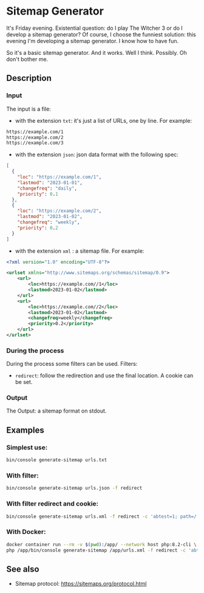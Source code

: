 # Sitemap Generator

It's Friday evening. Existential question: do I play The Witcher 3 or do I
develop a sitemap generator? Of course, I choose the funniest solution: this
evening I'm developing a sitemap generator. I know how to have fun.

So it's a basic sitemap generator. And it works. Well I think. Possibly. Oh
don't bother me.

## Description

### Input

The input is a file:

- with the extension `txt`: it's just a list of URLs, one by line. For example:

```txt
https://example.com/1
https://example.com/2
https://example.com/3
```

- with the extension `json`: json data format with the following spec:

```json
[
  {
    "loc": "https://example.com/1",
    "lastmod": "2023-01-01",
    "changefreq": "daily",
    "priority": 0.1
  },
  {
    "loc": "https://example.com/2",
    "lastmod": "2023-01-02",
    "changefreq": "weekly",
    "priority": 0.2
  }
]
```

- with the extension `xml` : a sitemap file. For example:

```xml 
<?xml version="1.0" encoding="UTF-8"?>

<urlset xmlns="http://www.sitemaps.org/schemas/sitemap/0.9">
    <url>
        <loc>https://example.com//1</loc>
        <lastmod>2023-01-02</lastmod>
    </url>
    <url>
        <loc>https://example.com//2</loc>
        <lastmod>2023-01-02</lastmod>
        <changefreq>weekly</changefreq>
        <priority>0.2</priority>
    </url>
</urlset>
```

### During the process

During the process some filters can be used. Filters:

- `redirect`: follow the redirection and use the final location. A cookie
  can be set.

### Output

The Output: a sitemap format on stdout.

## Examples

### Simplest use:

```sh
bin/console generate-sitemap urls.txt
```

### With filter:

```sh
bin/console generate-sitemap urls.json -f redirect
```

### With filter redirect and cookie:

```sh
bin/console generate-sitemap urls.xml -f redirect -c 'abtest=1; path=/'
```

### With Docker:

```sh
docker container run --rm -v $(pwd):/app/ --network host php:8.2-cli \
php /app/bin/console generate-sitemap /app/urls.xml -f redirect -c 'abtest=1; path=/'
```

## See also

- Sitemap protocol: https://sitemaps.org/protocol.html

